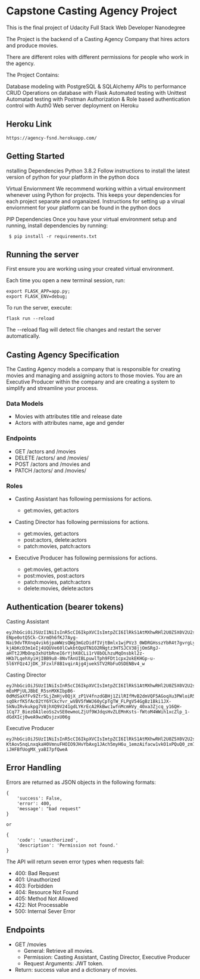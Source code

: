 # Capstone Casting Agency Project
This is the final project of Udacity Full Stack Web Developer Nanodegree

The Project is the backend of a Casting Agency Company that hires actors and produce movies.

There are different roles with different permissions for people who work in the agency.

The Project Contains:

Database modeling with PostgreSQL & SQLAlchemy
APIs to performance CRUD Operations on database with Flask
Automated testing with Unittest
Automatad testing with Postman
Authorization & Role based authentication control with Auth0
Web server deployment on Heroku

## Heroku Link
```
https://agency-fsnd.herokuapp.com/
  ```

## Getting Started
nstalling Dependencies
Python 3.8.2
Follow instructions to install the latest version of python for your platform in the python docs

Virtual Enviornment
We recommend working within a virtual environment whenever using Python for projects. This keeps your dependencies for each project separate and organaized. Instructions for setting up a virual enviornment for your platform can be found in the python docs

PIP Dependencies
Once you have your virtual environment setup and running, install dependencies by running:

 ```
  $ pip install -r requirements.txt
  ```

## Running the server

First ensure you are working using your created virtual environment.

Each time you open a new terminal session, run:

 ```
export FLASK_APP=app.py;
export FLASK_ENV=debug;
  ```
To run the server, execute:

 ```
flask run --reload
  ```
The --reload flag will detect file changes and restart the server automatically.

## Casting Agency Specification

The Casting Agency models a company that is responsible for creating movies and managing and assigning actors to those movies. You are an Executive Producer within the company and are creating a system to simplify and streamline your process.

### Data Models
- Movies with attributes title and release date
- Actors with attributes name, age and gender

### Endpoints
- GET /actors and /movies
- DELETE /actors/ and /movies/
- POST /actors and /movies and
- PATCH /actors/ and /movies/

### Roles
- Casting Assistant
has following permissions for actions.
  - get:movies, get:actors

- Casting Director
has following permissions for actions.
  - get:movies, get:actors
  - post:actors, delete:actors
  - patch:movies, patch:actors


- Executive Producer
has following permissions for actions.
  - get:movies, get:actors
  - post:movies, post:actors
  - patch:movies, patch:actors
  - delete:movies, delete:actors


## Authentication (bearer tokens)

Casting Assistant

 ```
eyJhbGciOiJSUzI1NiIsInR5cCI6IkpXVCIsImtpZCI6IlRkS1AtMXhwRHl2U0Z5X0V2U2s0YSJ9.eyJpc3MiOiJodHRwczovL2ZzbmQtYWdlbmN5LmF1dGgwLmNvbS8iLCJzdWIiOiJhdXRoMHw1ZWRmZGUxNjY2NjE0NDAwMTNiZTczN2UiLCJhdWQiOiJhZ2VuY3kiLCJpYXQiOjE1OTE4Mjc3MjAsImV4cCI6MTU5MTgzNDkyMCwiYXpwIjoiR1A1N3RvTFVDYzh5cTBhREZyZjBla242VHZZUnVXeFMiLCJzY29wZSI6IiIsInBlcm1pc3Npb25zIjpbImdldDphY3RvcnMiLCJnZXQ6bW92aWVzIl19.kfMbgd-ENpe0otQ5Ck-CXrmOh6fKJ7Ayg-Nai9dvTRXnq4vik6jpaWWzsQWg3mGzDidfIVjtBmlx1wjPVz3_0WDRGHsszYbR4t7gvrgLyDHE2YVHT8wukHSVA0o-kjAbKcD3m1eIj4UQUVe60lCwkbtQpUTN1O2RNgtz3HTSJCV38jjOmSRgJ-aHTt2JMbOnp3xhUtbRneI6rYjhK8CLi1rV8bOLhzuMqOnsbkl2z-HKb7LqehXyiHjIBB9u8-8NvTAnUIBLpuwlTph9FDt1cpx2okEKHGp-u-5l6YFQz4JjDK_3FzxlF8B1vqirAjg4juekSTV2RbFuOSDENBv4_w
  ```

Casting Director
```
eyJhbGciOiJSUzI1NiIsInR5cCI6IkpXVCIsImtpZCI6IlRkS1AtMXhwRHl2U0Z5X0V2U2s0YSJ9.eyJpc3MiOiJodHRwczovL2ZzbmQtYWdlbmN5LmF1dGgwLmNvbS8iLCJzdWIiOiJhdXRoMHw1ZWRmZGRmOGYyYTc4MzAwMTk2MDIwMGYiLCJhdWQiOiJhZ2VuY3kiLCJpYXQiOjE1OTE3MzQxNzQsImV4cCI6MTU5MTc0MTM3NCwiYXpwIjoiR1A1N3RvTFVDYzh5cTBhREZyZjBla242VHZZUnVXeFMiLCJzY29wZSI6IiIsInBlcm1pc3Npb25zIjpbImRlbGV0ZTphY3RvcnMiLCJnZXQ6YWN0b3JzIiwiZ2V0Om1vdmllcyIsInBhdGNoOmFjdG9ycyIsInBhdGNoOm1vdmllcyIsInBvc3QgYWN0b3JzIl19.ECBE-mEoMPjULJBbE_R5snMXKIbpB6-0dMdSaXfFv9Ztr5LjZmHjv0QjX_zP1V4fnzdGBHj1ZilRIfMvB2dmVQF5AGoqXu3PWloiR5DrsGPE6iQF6c3oGbsz-sqOkrfK5fAc02tY6YCkcYvr_wVBV5fWWJ60yCpTgTW_FLPgV54GgBz1Bki1JX-5kNuIRvkukpg7V8jhXQ9V241gdLYKrEcA2RkBwc1wfnMcmHVy_40xa3Zjcq_y16QH-1Cq77_BiezOA1leoSs2vSE0ewmoLZjUf9WJdqsHvZLEMnKsts-fWtoM4WWih1xcZlp_1-dGdXIcj0weA9wzWDsjzxU06g
  ```

Executive Producer
```
eyJhbGciOiJSUzI1NiIsInR5cCI6IkpXVCIsImtpZCI6IlRkS1AtMXhwRHl2U0Z5X0V2U2s0YSJ9.eyJpc3MiOiJodHRwczovL2ZzbmQtYWdlbmN5LmF1dGgwLmNvbS8iLCJzdWIiOiJhdXRoMHw1ZWRmZGRkMmMwZjUxZTAwMTk1YzUwZWQiLCJhdWQiOiJhZ2VuY3kiLCJpYXQiOjE1OTE4MjgxODEsImV4cCI6MTU5MTgzNTM4MSwiYXpwIjoiR1A1N3RvTFVDYzh5cTBhREZyZjBla242VHZZUnVXeFMiLCJzY29wZSI6IiIsInBlcm1pc3Npb25zIjpbImRlbGV0ZTphY3RvcnMiLCJkZWxldGU6bW92aWVzIiwiZ2V0OmFjdG9ycyIsImdldDptb3ZpZXMiLCJwYXRjaDphY3RvcnMiLCJwYXRjaDptb3ZpZXMiLCJwb3N0IGFjdG9ycyIsInBvc3Q6bW92aWVzIl19.utOeK0IEN9GsGN6bSTzNXoURJX9Dt3wUAvmFOvs0pI3qpWn7pHjWqNvJ61VPSdkDhUkpkfbTE7Rol6B5tPKEbXS4blu9xoKfoVVztre916cWioIIJpms_btrIK1qDx9ASuswCPWRtV93nZK821OcfV0FDhZ2yQS4obEVX4GmbsDPZW3nxEPZ_CuIdQqP-KtAov5nqLnxqkaH0VmnuFHOIO9JHvYbAxg1JAch5myH6u_1emzAifacw1vkO1xPQuQ0_zm7uyvlmNrc_hdrgpNFBpS62bb4GoCyYqaa3mQTnBJr25FhjhVzWxPzGQig4z-iJHFBfUogMX_yaBI7pfQweA
  ```

## Error Handling
Errors are returned as JSON objects in the following formats:

```
{
    'success': False,
    'error': 400,
    'message': "bad request"
}

or

{
    'code': 'unauthorized',
    'description': 'Permission not found.'
}
  ```

The API will return seven error types when requests fail:

- 400: Bad Request
- 401: Unauthorized
- 403: Forbidden
- 404: Resource Not Found
- 405: Method Not Allowed
- 422: Not Processable
- 500: Internal Sever Error



## Endpoints
- GET /movies
  - General: Retrieve all movies.
  - Permission: Casting Assistant, Casting Director, Executive Producer
  - Request Arguments: JWT token.
- Return: success value and a dictionary of movies.
